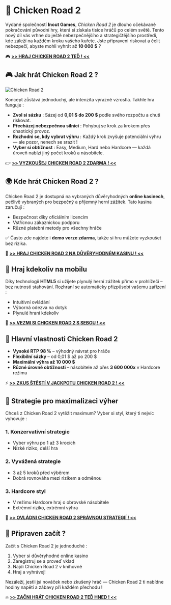 # 🐔 Chicken Road 2

Vydané společností **Inout Games**, *Chicken Road 2* je dlouho očekávané pokračování původní hry, která si získala tisíce hráčů po celém světě. Tento nový díl vás vrhne do ještě nebezpečnějšího a strategičtějšího prostředí, kde záleží na každém kroku vašeho kuřete.
Jste připraveni riskovat a čelit nebezpečí, abyste mohli vyhrát až **10 000 $** ?

🎮 **[>> HRAJ CHICKEN ROAD 2 TEĎ ! <<](https://fspace.link/register)**

## 🎮 Jak hrát Chicken Road 2 ?
![Chicken Road 2](https://res.cloudinary.com/d-shine/image/upload/v1752156375/chicken_road_2_demo_z9swq4.png)

Koncept zůstává jednoduchý, ale intenzita výrazně vzrostla. Takhle hra funguje :

- **Zvol si sázku** : Sázej od **0,01 $ do 200 $** podle svého rozpočtu a chuti riskovat.
- **Přecházej nebezpečnou silnici** : Pohybuj se krok za krokem přes chaotický provoz.
- **Rozhodni se, kdy vybrat výhru** : Každý krok zvyšuje potenciální výhru — ale pozor, nenech se srazit !
- **Vyber si obtížnost** : Easy, Medium, Hard nebo Hardcore — každá úroveň nabízí jiný počet kroků a násobitele.

👉 **[>> VYZKOUŠEJ CHICKEN ROAD 2 ZDARMA ! <<](https://fspace.link/register)**

## 🌍 Kde hrát Chicken Road 2 ?

Chicken Road 2 je dostupná na vybraných důvěryhodných **online kasinech**, pečlivě vybraných pro bezpečný a příjemný herní zážitek. Tato kasina zaručují :

- Bezpečnost díky oficiálním licencím
- Vstřícnou zákaznickou podporu
- Různé platební metody pro všechny hráče

✅ Často zde najdete i **demo verze zdarma**, takže si hru můžete vyzkoušet bez rizika.

🎰 **[>> HRAJ CHICKEN ROAD 2 NA DŮVĚRYHODNÉM KASINU ! <<](https://fspace.link/register)**

## 📱 Hraj kdekoliv na mobilu

Díky technologii **HTML5** si užijete plynulý herní zážitek přímo v prohlížeči – bez nutnosti stahování. Rozhraní se automaticky přizpůsobí vašemu zařízení :

- Intuitivní ovládání
- Výborná odezva na dotyk
- Plynulé hraní kdekoliv

📲 **[>> VEZMI SI CHICKEN ROAD 2 S SEBOU ! <<](https://fspace.link/register)**

## 🌟 Hlavní vlastnosti Chicken Road 2

- **Vysoké RTP 98 %** – výhodný návrat pro hráče
- **Flexibilní sázky** – od 0,01 $ až po 200 $
- **Maximální výhra až 10 000 $**
- **Různé úrovně obtížnosti** – násobitele až přes **3 600 000x** v Hardcore režimu

⚡ **[>> ZKUS ŠTĚSTÍ V JACKPOTU CHICKEN ROAD 2 ! <<](https://fspace.link/register)**

## 🧠 Strategie pro maximalizaci výher

Chceš z Chicken Road 2 vytěžit maximum? Vyber si styl, který ti nejvíc vyhovuje :

### 1. Konzervativní strategie
- Vyber výhru po 1 až 3 krocích
- Nízké riziko, delší hra

### 2. Vyvážená strategie
- 3 až 5 kroků před výběrem
- Dobrá rovnováha mezi rizikem a odměnou

### 3. Hardcore styl
- V režimu Hardcore hraj o obrovské násobitele
- Extrémní riziko, extrémní výhra

🎯 **[>> OVLÁDNI CHICKEN ROAD 2 SPRÁVNOU STRATEGIÍ ! <<](https://fspace.link/register)**

## 🚀 Připraven začít ?

Začít s Chicken Road 2 je jednoduché :

1. Vyber si důvěryhodné online kasino
2. Zaregistruj se a proveď vklad
3. Najdi Chicken Road 2 v knihovně
4. Hraj a vyhrávej!

Nezáleží, jestli jsi nováček nebo zkušený hráč — Chicken Road 2 ti nabídne hodiny napětí a zábavy při každém přechodu !

🔥 **[>> ZAČNI HRÁT CHICKEN ROAD 2 TEĎ HNED ! <<](https://fspace.link/register)**
